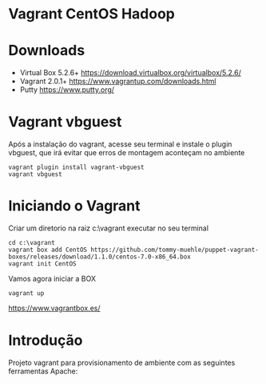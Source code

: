 # Vagrant CentOS Hadoop

# Downloads
* Virtual Box 5.2.6+   	https://download.virtualbox.org/virtualbox/5.2.6/
* Vagrant 2.0.1+       	https://www.vagrantup.com/downloads.html
* Putty					https://www.putty.org/


# Vagrant vbguest
Após a instalação do vagrant, acesse seu terminal e instale o plugin vbguest, que irá evitar que erros de montagem aconteçam no ambiente
```
vagrant plugin install vagrant-vbguest
vagrant vbguest
```

# Iniciando o Vagrant

Criar um diretorio na raiz c:\vagrant
executar no seu terminal
```
cd c:\vagrant
vagrant box add CentOS https://github.com/tommy-muehle/puppet-vagrant-boxes/releases/download/1.1.0/centos-7.0-x86_64.box
vagrant init CentOS
```
Vamos agora iniciar a BOX

```
vagrant up
```


https://www.vagrantbox.es/

# Introdução 
Projeto vagrant para provisionamento de ambiente com as seguintes ferramentas Apache:
 

 
